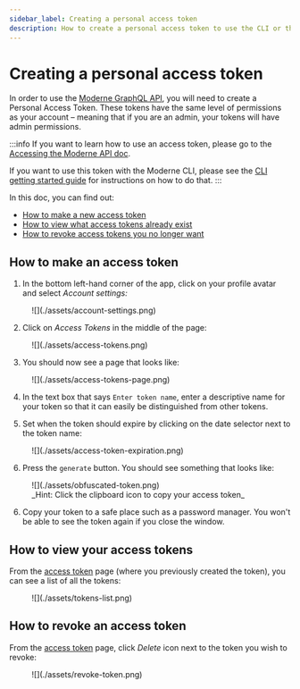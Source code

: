 ```yaml
---
sidebar_label: Creating a personal access token
description: How to create a personal access token to use the CLI or the Moderne APIs.
---
```


# Creating a personal access token

In order to use the [Moderne GraphQL API](https://api.app.moderne.io/), you will need to create a Personal Access Token. These tokens have the same level of permissions as your account – meaning that if you are an admin, your tokens will have admin permissions.

:::info
If you want to learn how to use an access token, please go to the [Accessing the Moderne API doc](./accessing-the-moderne-api.md).

If you want to use this token with the Moderne CLI, please see the [CLI getting started guide](../../moderne-cli/getting-started/cli-intro.md#step-3-connect-the-cli-to-moderne) for instructions on how to do that.
:::

In this doc, you can find out:

* [How to make a new access token](#how-to-make-an-access-token)
* [How to view what access tokens already exist](#how-to-view-your-access-tokens)
* [How to revoke access tokens you no longer want](#how-to-revoke-an-access-token)

## How to make an access token

1. In the bottom left-hand corner of the app, click on your profile avatar and select _Account settings:_

<figure>
  ![](./assets/account-settings.png)
  <figcaption></figcaption>
</figure>

2. Click on _Access Tokens_ in the middle of the page:

<figure>
  ![](./assets/access-tokens.png)
  <figcaption></figcaption>
</figure>

3. You should now see a page that looks like:

<figure>
  ![](./assets/access-tokens-page.png)
  <figcaption></figcaption>
</figure>

4. In the text box that says `Enter token name`, enter a descriptive name for your token so that it can easily be distinguished from other tokens.

5. Set when the token should expire by clicking on the date selector next to the token name:

<figure>
  ![](./assets/access-token-expiration.png)
  <figcaption></figcaption>
</figure>

6. Press the `generate` button. You should see something that looks like:

<figure>
  ![](./assets/obfuscated-token.png)
  <figcaption>_Hint: Click the clipboard icon to copy your access token_</figcaption>
</figure>

6. Copy your token to a safe place such as a password manager. You won't be able to see the token again if you close the window.

## How to view your access tokens

From the [access token](https://app.moderne.io/settings/access-token) page (where you previously created the token), you can see a list of all the tokens:

<figure>
  ![](./assets/tokens-list.png)
  <figcaption></figcaption>
</figure>

## How to revoke an access token

From the [access token](https://app.moderne.io/settings/access-token) page, click _Delete_ icon next to the token you wish to revoke:

<figure>
  ![](./assets/revoke-token.png)
  <figcaption></figcaption>
</figure>

